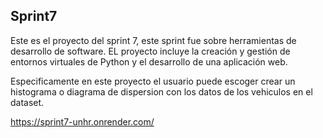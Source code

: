 ## Sprint7

Este es el proyecto del sprint 7, este sprint fue sobre herramientas de desarrollo de software. EL proyecto incluye la creación y gestión de entornos virtuales de Python y el desarrollo de una aplicación web.


Especificamente en este proyecto el usuario puede escoger crear un histograma o diagrama de dispersion con los datos de los vehiculos en el dataset.

https://sprint7-unhr.onrender.com/